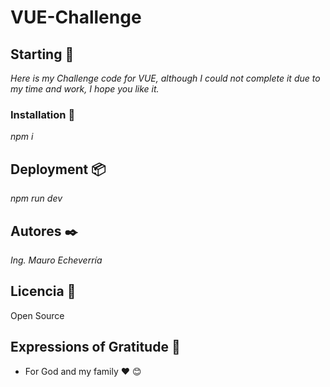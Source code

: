 # VUE-Challenge

## Starting 🚀

_Here is my Challenge code for VUE, although I could not complete it due to my time and work, I hope you like it._

### Installation 🔧

_npm i_

## Deployment 📦

_npm run dev_

## Autores ✒️

_Ing. Mauro Echeverría_

## Licencia 📄

Open Source

## Expressions of Gratitude 🎁

* For God and my family ❤ 😊
